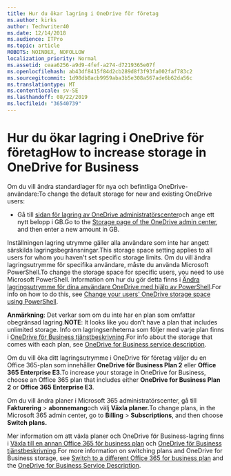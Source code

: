 ```yaml
---
title: Hur du ökar lagring i OneDrive för företag
ms.author: kirks
author: Techwriter40
ms.date: 12/14/2018
ms.audience: ITPro
ms.topic: article
ROBOTS: NOINDEX, NOFOLLOW
localization_priority: Normal
ms.assetid: ceaa6256-a9d9-4fef-a274-d7219365e07f
ms.openlocfilehash: ab43df8415f84d2cb289d8f3f93fa002faf783c2
ms.sourcegitcommit: 1d98db8acb9959aba3b5e308a567ade6b62da56c
ms.translationtype: MT
ms.contentlocale: sv-SE
ms.lasthandoff: 08/22/2019
ms.locfileid: "36540739"
---
```

# <a name="how-to-increase-storage-in-onedrive-for-business"></a><span data-ttu-id="c912e-102">Hur du ökar lagring i OneDrive för företag</span><span class="sxs-lookup"><span data-stu-id="c912e-102">How to increase storage in OneDrive for Business</span></span>

<span data-ttu-id="c912e-103">Om du vill ändra standardlager för nya och befintliga OneDrive-användare:</span><span class="sxs-lookup"><span data-stu-id="c912e-103">To change the default storage for new and existing OneDrive users:</span></span>
  
- <span data-ttu-id="c912e-104">Gå till [sidan för lagring av OneDrive administratörscenter](https://admin.onedrive.com/?v=StorageSettings)och ange ett nytt belopp i GB.</span><span class="sxs-lookup"><span data-stu-id="c912e-104">Go to the [Storage page of the OneDrive admin center](https://admin.onedrive.com/?v=StorageSettings), and then enter a new amount in GB.</span></span>
    
<span data-ttu-id="c912e-105">Inställningen lagring utrymme gäller alla användare som inte har angett särskilda lagringsbegränsningar.</span><span class="sxs-lookup"><span data-stu-id="c912e-105">This storage space setting applies to all users for whom you haven't set specific storage limits.</span></span> <span data-ttu-id="c912e-106">Om du vill ändra lagringsutrymme för specifika användare, måste du använda Microsoft PowerShell.</span><span class="sxs-lookup"><span data-stu-id="c912e-106">To change the storage space for specific users, you need to use Microsoft PowerShell.</span></span> <span data-ttu-id="c912e-107">Information om hur du gör detta finns i [Ändra lagringsutrymme för dina användare OneDrive med hjälp av PowerShell](https://go.microsoft.com/fwlink/?linkid=866402).</span><span class="sxs-lookup"><span data-stu-id="c912e-107">For info on how to do this, see [Change your users' OneDrive storage space using PowerShell](https://go.microsoft.com/fwlink/?linkid=866402).</span></span> 
  
 <span data-ttu-id="c912e-108">**Anmärkning**: Det verkar som om du inte har en plan som omfattar obegränsad lagring.</span><span class="sxs-lookup"><span data-stu-id="c912e-108">**NOTE**: It looks like you don't have a plan that includes unlimited storage.</span></span> <span data-ttu-id="c912e-109">Info om lagringsenheterna som följer med varje plan finns i [OneDrive för Business tjänstbeskrivning](https://go.microsoft.com/fwlink/p/?LinkID=826071).</span><span class="sxs-lookup"><span data-stu-id="c912e-109">For info about the storage that comes with each plan, see [OneDrive for Business service description](https://go.microsoft.com/fwlink/p/?LinkID=826071).</span></span>
  
<span data-ttu-id="c912e-110">Om du vill öka ditt lagringsutrymme i OneDrive för företag väljer du en Office 365-plan som innehåller **OneDrive för Business Plan 2** eller **Office 365 Enterprise E3**.</span><span class="sxs-lookup"><span data-stu-id="c912e-110">To increase your storage in OneDrive for Business, choose an Office 365 plan that includes either **OneDrive for Business Plan 2** or **Office 365 Enterprise E3**.</span></span> 
  
<span data-ttu-id="c912e-111">Om du vill ändra planer i Microsoft 365 administratörscenter, gå till **Fakturering** \> **abonnemang**och välj **Växla planer.**</span><span class="sxs-lookup"><span data-stu-id="c912e-111">To change plans, in the Microsoft 365 admin center, go to **Billing** \> **Subscriptions**, and then choose **Switch plans.**</span></span>
  
<span data-ttu-id="c912e-112">Mer information om att växla planer och OneDrive för Business-lagring finns i [Växla till en annan Office 365 för business plan](https://go.microsoft.com/fwlink/?LinkId=2031117) och [OneDrive för Business tjänstbeskrivning](https://go.microsoft.com/fwlink/?LinkId-2031122).</span><span class="sxs-lookup"><span data-stu-id="c912e-112">For more information on switching plans and OneDrive for Business storage, see [Switch to a different Office 365 for business plan](https://go.microsoft.com/fwlink/?LinkId=2031117) and the [OneDrive for Business Service Description](https://go.microsoft.com/fwlink/?LinkId-2031122).</span></span>
  

